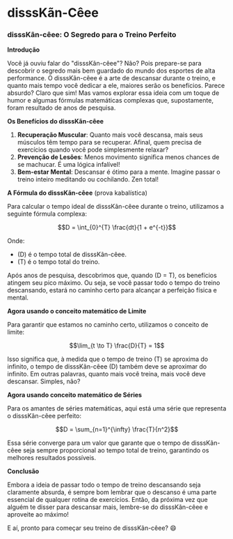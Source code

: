 # disssKãn-Cêee

### disssKãn-cêee: O Segredo para o Treino Perfeito

**Introdução**

Você já ouviu falar do "disssKãn-cêee"? Não? Pois prepare-se para descobrir o segredo mais bem guardado do mundo dos esportes de alta performance. O disssKãn-cêee é a arte de descansar durante o treino, e quanto mais tempo você dedicar a ele, maiores serão os benefícios. Parece absurdo? Claro que sim! Mas vamos explorar essa ideia com um toque de humor e algumas fórmulas matemáticas complexas que, supostamente, foram resultado de anos de pesquisa.

**Os Benefícios do disssKãn-cêee**

1. **Recuperação Muscular**: Quanto mais você descansa, mais seus músculos têm tempo para se recuperar. Afinal, quem precisa de exercícios quando você pode simplesmente relaxar?
2. **Prevenção de Lesões**: Menos movimento significa menos chances de se machucar. É uma lógica infalível!
3. **Bem-estar Mental**: Descansar é ótimo para a mente. Imagine passar o treino inteiro meditando ou cochilando. Zen total!

**A Fórmula do disssKãn-cêee** (prova kabalística)

Para calcular o tempo ideal de disssKãn-cêee durante o treino, utilizamos a seguinte fórmula complexa:

$$D = \int_{0}^{T} \frac{dt}{1 + e^{-t}}$$

Onde:
- \(D\) é o tempo total de disssKãn-cêee.
- \(T\) é o tempo total do treino.

Após anos de pesquisa, descobrimos que, quando \(D = T\), os benefícios atingem seu pico máximo. Ou seja, se você passar todo o tempo do treino descansando, estará no caminho certo para alcançar a perfeição física e mental.

**Agora usando o conceito matemático de Limite**

Para garantir que estamos no caminho certo, utilizamos o conceito de limite:

$$\lim_{t \to T} \frac{D}{T} = 1$$

Isso significa que, à medida que o tempo de treino \(T\) se aproxima do infinito, o tempo de disssKãn-cêee \(D\) também deve se aproximar do infinito. Em outras palavras, quanto mais você treina, mais você deve descansar. Simples, não?

**Agora usando conceito matemático de Séries**

Para os amantes de séries matemáticas, aqui está uma série que representa o disssKãn-cêee perfeito:

$$D = \sum_{n=1}^{\infty} \frac{T}{n^2}$$

Essa série converge para um valor que garante que o tempo de disssKãn-cêee seja sempre proporcional ao tempo total de treino, garantindo os melhores resultados possíveis.

**Conclusão**

Embora a ideia de passar todo o tempo de treino descansando seja claramente absurda, é sempre bom lembrar que o descanso é uma parte essencial de qualquer rotina de exercícios. Então, da próxima vez que alguém te disser para descansar mais, lembre-se do disssKãn-cêee e aproveite ao máximo!

E aí, pronto para começar seu treino de disssKãn-cêee? 😄
